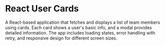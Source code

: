 # React User Cards
A React-based application that fetches and displays a list of team members using cards. Each card shows a user's basic info, and a modal provides detailed information. The app includes loading states, error handling with retry, and responsive design for different screen sizes.
